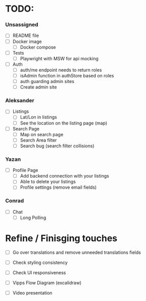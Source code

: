 
# TODO:

### Unsassigned
- [ ] README file
- [ ] Docker image
  - [ ] Docker compose
- [ ] Tests
  - [ ] Playwright with MSW for api mocking
- [ ] Auth
  - [ ] auth/me endpoint needs to return roles
  - [ ] isAdmin function in authStore based on roles
  - [ ] auth guarding admin sites
  - [ ] Create admin site

### Aleksander
- [ ] Listings 
  - [ ] Lat/Lon in listings
  - [ ] See the location on the listing page (map)
- [ ] Search Page
  - [ ] Map on search page
  - [ ] Search Area filter
  - [ ] Search bug (search filter collisions)

### Yazan
- [ ] Profile Page
  - [ ] Add backend connection with your listings
  - [ ] Able to delete your listings
  - [ ] Profile settings (remove email fields)

### Conrad
- [ ] Chat
  - [ ] Long Polling

# Refine / Finisging touches
- [ ] Go over translations and remove unneeded translations fields
- [ ] Check styling consistency
- [ ] Check UI responsiveness

- [ ] Vipps Flow Diagram (excalidraw)

- [ ] Video presentation 